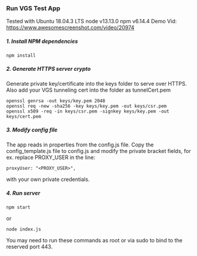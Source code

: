 ### Run VGS Test App

Tested with Ubuntu 18.04.3 LTS node v13.13.0 npm v6.14.4
Demo Vid: https://www.awesomescreenshot.com/video/20974

##### 1. Install NPM dependencies
```
npm install
```

##### 2. Generate HTTPS server crypto
Generate private key/certificate into the keys folder to serve over HTTPS.
Also add your VGS tunneling cert into the folder as tunnelCert.pem
```
openssl genrsa -out keys/key.pem 2048
openssl req -new -sha256 -key keys/key.pem -out keys/csr.pem
openssl x509 -req -in keys/csr.pem -signkey keys/key.pem -out keys/cert.pem
```

##### 3. Modify config file
The app reads in properties from the config.js file. Copy the config_template.js file to config.js and 
modify the private bracket fields, for ex. replace PROXY_USER in the line:
```
proxyUser: "<PROXY_USER>",
```
with your own private credentials.

##### 4. Run server
```
npm start
```
or
```
node index.js
```
You may need to run these commands as root or via sudo to bind to the reserved port 443.
